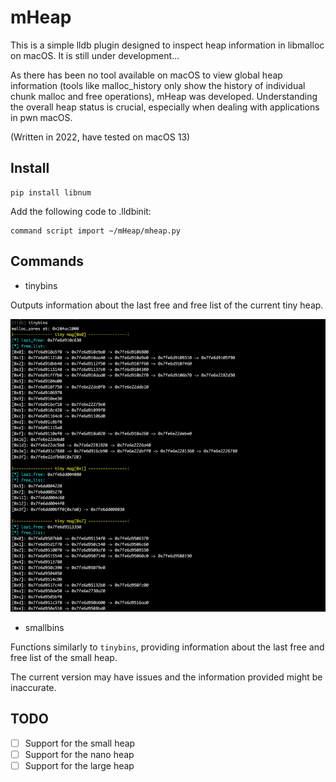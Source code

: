 # mHeap

This is a simple lldb plugin designed to inspect heap information in libmalloc on macOS. It is still under development...

As there has been no tool available on macOS to view global heap information (tools like malloc_history only show the history of individual chunk malloc and free operations), mHeap was developed. Understanding the overall heap status is crucial, especially when dealing with applications in pwn macOS.

(Written in 2022, have tested on macOS 13)

## Install

```shell
pip install libnum
```

Add the following code to .lldbinit:

```
command script import ~/mHeap/mheap.py
```



## Commands

* tinybins

Outputs information about the last free and free list of the current tiny heap.

![1](./pic/1.png)

* smallbins

Functions similarly to `tinybins`, providing information about the last free and free list of the small heap. 

The current version may have issues and the information provided might be inaccurate.

## TODO

- [ ] Support for the small heap
- [ ] Support for the nano heap
- [ ] Support for the large heap